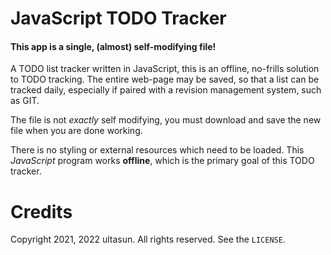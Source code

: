 # JavaScript TODO Tracker

#### This app is a single, (almost) self-modifying file!

A TODO list tracker written in JavaScript, this is an offline, no-frills solution to TODO tracking.  The entire web-page may be saved, so that a list can be tracked daily, especially if paired with a revision management system, such as GIT.

The file is not *exactly* self modifying, you must download and save the new file when you are done working.

There is no styling or external resources which need to be loaded.  This *JavaScript* program works **offline**, which is the primary goal of this TODO tracker.

# Credits
Copyright 2021, 2022 ultasun.  All rights reserved.  See the `LICENSE`.

